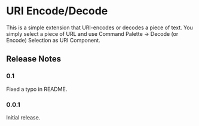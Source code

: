 # URI Encode/Decode

This is a simple extension that URI-encodes or decodes a piece of text. You simply select a piece of URL and use Command Palette -> Decode (or Encode) Selection as URI Component.

## Release Notes

### 0.1

Fixed a typo in README.

### 0.0.1

Initial release.